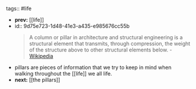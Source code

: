 tags:: #life
- **prev:** [[life]]
- id:: 9d75e723-1d48-41e3-a435-e985676cc55b
  > A column or pillar in architecture and structural engineering is a structural element that transmits, through compression, the weight of the structure above to other structural elements below. - [Wikipedia](https://en.wikipedia.org/wiki/Column)
- pillars are pieces of information that we try to keep in mind when walking throughout the [[life]] we all life.
- **next:** [[the pillars]]